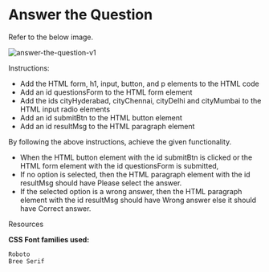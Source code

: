 # Answer the Question

Refer to the below image.

![answer-the-question-v1](https://user-images.githubusercontent.com/90957976/136193818-154e5300-9308-4536-945a-7213fded77f3.gif)

Instructions:

- Add the HTML form, h1, input, button, and p elements to the HTML code
- Add an id questionsForm to the HTML form element
- Add the ids cityHyderabad, cityChennai, cityDelhi and cityMumbai to the HTML input radio elements
- Add an id submitBtn to the HTML button element
- Add an id resultMsg to the HTML paragraph element

By following the above instructions, achieve the given functionality.

- When the HTML button element with the id submitBtn is clicked or the HTML form element with the id questionsForm is submitted,
- If no option is selected, then the HTML paragraph element with the id resultMsg should have Please select the answer.
- If the selected option is a wrong answer, then the HTML paragraph element with the id resultMsg should have Wrong answer else it should have Correct answer.

Resources

**CSS Font families used:**

    Roboto
    Bree Serif
